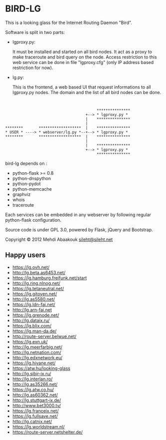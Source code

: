 BIRD-LG
=======

This is a looking glass for the Internet Routing Daemon "Bird".

Software is split in two parts:

 - lgproxy.py:

   It must be installed and started on all bird nodes. It act as a proxy to make traceroute and bird query on the node.
   Access restriction to this web service can be done in file "lgproxy.cfg" (only IP address based restriction for now).

 - lg.py:

   This is the frontend, a web based UI that request informations to all lgproxy.py nodes.
   The domain and the list of all bird nodes can be done.


```


                                         ***************
                                    +--> * lgproxy.py *
                                    |    ***************
                                    |  
********       *******************  |    ***************
* USER * ----> * webserver/lg.py *--+--> * lgproxy.py *
********       *******************  |    ***************
                                    |  
                                    |    ***************
                                    +--> * lgproxy.py *
                                         ***************
```


bird-lg depends on :

 - python-flask  >= 0.8
 - python-dnspython
 - python-pydot
 - python-memcache
 - graphviz
 - whois
 - traceroute

Each services can be embedded in any webserver by following regular python-flask configuration.

Source code is under GPL 3.0, powered by Flask, jQuery and Bootstrap.

Copyright © 2012 Mehdi Abaakouk <sileht@sileht.net>

Happy users
-----------

* https://lg.ovh.net/
* http://lg.beta.as6453.net/
* https://lg.hamburg.freifunk.net/start
* http://lg.ring.nlnog.net/
* https://lg.tetaneutral.net/
* https://lg.gitoyen.net/
* http://lg.as5580.net/
* https://lg.ldn-fai.net/
* http://lg.arn-fai.net
* https://lg.grenode.net/
* http://lg.dataix.ru/
* https://lg.blix.com/
* https://lg.man-da.de/
* http://route-server.belwue.net/
* https://lg.exn.uk/
* http://lg.meerfarbig.net/
* http://lg.netnation.com/
* http://lg.edxnetwork.eu/
* https://lg.hivane.net/
* https://atw.hu/looking-glass
* http://lg.sibir-ix.ru/
* http://lg.interlan.ro/
* http://lg.as35266.net/
* https://lg.atw.co.hu/
* http://lg.as60362.net/
* http://lg.stuttgart-ix.de/
* http://www.bet3000.tv/
* https://lg.franceix.net/
* https://lg.fullsave.net/
* http://lg.catnix.net/
* https://lg.worldstream.nl/
* https://route-server.netshelter.de/
